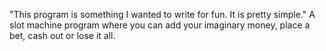 "This program is something I wanted to write for fun. It is pretty simple." 
A slot machine program where you can add your imaginary money, place a bet, cash out or lose it all.
